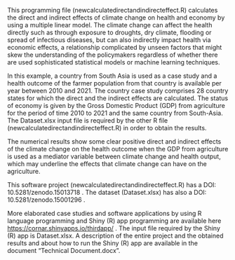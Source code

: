 This programming file (newcalculatedirectandindirecteffect.R) calculates the direct and indirect effects of climate change on health and economy by using a multiple linear model.   The climate change can affect the health directly such as through exposure to droughts, dry climate, flooding or spread of infectious diseases, but can also indirectly impact health via economic effects, a relationship complicated by unseen factors that might skew the understanding of the policymakers regardless of whether there are used sophisticated statistical models or machine learning techniques. 

In this example, a country from South Asia is used as a case study and a health outcome of the farmer population from that country is available per year between 2010 and 2021.  The country case study comprises 28 country states for which the direct and the indirect effects are calculated.   The status of economy is given by the Gross Domestic Product (GDP)  from agriculture for the period of time 2010 to 2021 and the same country from South-Asia.   The Dataset.xlsx input file is required by the other R file (newcalculatedirectandindirecteffect.R) in order to obtain the results.

The numerical results show some clear positive direct and indirect effects of the climate change on the health outcome when the GDP from agriculture is used as a mediator variable between climate change and health output, which may underline the effects that climate change can have on the agriculture.

This software project (newcalculatedirectandindirecteffect.R) has a DOI: 10.5281/zenodo.15013718 .                                                                                                            The dataset (Dataset.xlsx) has also a DOI: 10.5281/zenodo.15001296 .

More elaborated case studies and software applications by using R language programming and Shiny (R) app programming are available here https://cornar.shinyapps.io/thirdapp/ . The input file required by the Shiny (R) app is Dataset.xlsx.  A description of the entire project and the obtained results and about how to run the Shiny (R) app are available in the document “Technical Document.docx”.
